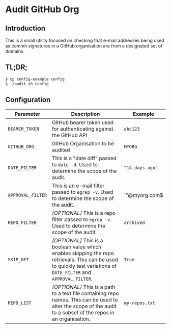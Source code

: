 # Audit GitHub Org

## Introduction

This is a small utility focused on checking that e-mail addresses being used as commit signatures in a GitHub organisation are from a designated set of domains.

## TL;DR;

```bash
$ cp config-example config
$ ./audit.sh config
```

## Configuration

| Parameter                  | Description                                     | Example                                                      |
| -------------------------- | ----------------------------------------------- | ------------------------------------------------------------ |
| `BEARER_TOKEN`         | GitHub bearer token used for authenticating against the GitHub API                      | `abc123`                                        |
| `GITHUB_ORG`                | GitHub Organisation to be audited                            | `MYORG`                                                     |
| `DATE_FILTER`         | This is a "date diff" passed to `date -d`. Used to determine the scope of the audit.                               | `"14 days ago"`                                               |
| `APPROVAL_FILTER`        | This is an e-mail filter passed to `egrep -v`. Used to determine the scope of the audit.                    | `"@myorg.com$|@users.noreply.github.com"`                                                         |
| `REPO_FILTER`        | *[OPTIONAL]* This is a repo filter passed to `egrep -v`. Used to determine the scope of the audit.                    | `archived`                                                         |
| `SKIP_GET`        | *[OPTIONAL]* This is a boolean value which enables skipping the repo retrievals. This can be used to quickly test variations of `DATE_FILTER` and `APPROVAL_FILTER`.                     | `True`                                                         |
| `REPO_LIST`        | *[OPTIONAL]* This is a path to a text file containing repo names. This can be used to alter the scope of the audit to a subset of the repos in an organisation.                     | `my-repos.txt`                                                         |
